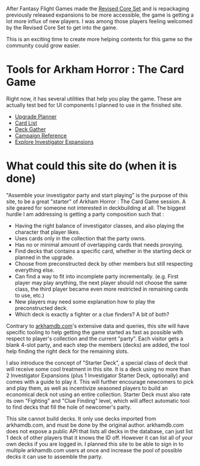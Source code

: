 After Fantasy Flight Games made the [Revised Core Set](https://www.fantasyflightgames.com/en/products/arkham-horror-the-card-game/) and is repackaging previously released expansions to be more accessible, the game is getting a lot more influx of new players. I was among those players feeling welcomed by the Revised Core Set to get into the game.

This is an exciting time to create more helping contents for this game so the community could grow easier.

# Tools for Arkham Horror : The Card Game

Right now, it has several utilities that help you play the game. These are actually test bed for UI components I planned to use in the finished site.

- [Upgrade Planner](/tool/upgrade)
- [Card List](/tool/list)
- [Deck Gather](/tool/gather)
- [Campaign Reference](/tool/campaign)
- [Explore Investigator Expansions](/explore)

# What could this site do (when it is done)

"Assemble your investigator party and start playing" is the purpose of this site, to be a great "starter" of Arkham Horror : The Card Game session. A site geared for someone not interested in deckbuilding at all. The biggest hurdle I am addressing is getting a party composition such that :

- Having the right balance of investigator classes, and also playing the character that player likes.
- Uses cards only in the collection that the party owns.
- Has no or minimal amount of overlapping cards that needs proxying.
- Find decks that contains a specific card, whether in the starting deck or planned in the upgrade.
- Choose from preconstructed deck by other members but still respecting everything else.
- Can find a way to fit into incomplete party incrementally. (e.g. First player may play anything, the next player should not choose the same class, the third player became even more restricted in remaining cards to use, etc.)
- New players may need some explanation how to play the preconstructed deck.
- Which deck is exactly a fighter or a clue finders? A bit of both?

Contrary to [arkhamdb.com](https://arkhamdb.com)'s extensive data and queries, this site will have specific tooling to help getting the game started as fast as possible with respect to player's collection and the current "party". Each visitor gets a blank 4-slot party, and each step the members (decks) are added, the tool help finding the right deck for the remaining slots.

I also introduce the concept of "Starter Deck", a special class of deck that will receive some cool treatment in this site. It is a deck using no more than 2 Investigator Expansions (plus 1 Investigator Starter Deck, optionally) and comes with a guide to play it. This will further encourage newcomers to pick and play them, as well as incentivize seasoned players to build an economical deck not using an entire collection. Starter Deck must also rate its own "Fighting" and "Clue Finding" level, which will affect automatic tool to find decks that fill the hole of newcomer's party.

This site cannot build decks. It only use decks imported from arkhamdb.com, and must be done by the original author. arkhamdb.com does not expose a public API that lists all decks in the database, can just list 1 deck of other players that it knows the ID off. However it can list all of your own decks if you are logged in. I planned this site to be able to sign in to multiple arkhamdb.com users at once and increase the pool of possible decks it can use to assemble the party.